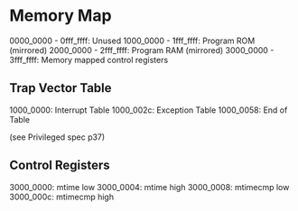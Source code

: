 # Memory Map

0000_0000 - 0fff_ffff: Unused
1000_0000 - 1fff_ffff: Program ROM (mirrored)
2000_0000 - 2fff_ffff: Program RAM (mirrored)
3000_0000 - 3fff_ffff: Memory mapped control registers

## Trap Vector Table

1000_0000: Interrupt Table
1000_002c: Exception Table
1000_0058: End of Table

(see Privileged spec p37)

## Control Registers

3000_0000: mtime low
3000_0004: mtime high
3000_0008: mtimecmp low
3000_000c: mtimecmp high

